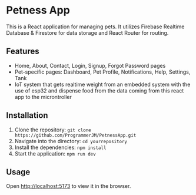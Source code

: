 # Petness App

This is a React application for managing pets. It utilizes Firebase Realtime Database & Firestore for data storage and React Router for routing.

## Features

- Home, About, Contact, Login, Signup, Forgot Password pages
- Pet-specific pages: Dashboard, Pet Profile, Notifications, Help, Settings, Tank
- IoT system that gets realtime weight from an embedded system with the use of esp32 and dispense food from the data coming from this react app to the microntroller

## Installation

1. Clone the repository: `git clone https://github.com/ProgrammerJM/PetnessApp.git`
2. Navigate into the directory: `cd yourrepository`
3. Install the dependencies: `npm install`
4. Start the application: `npm run dev`

## Usage

Open [http://localhost:5173](http://localhost:5173) to view it in the browser.
